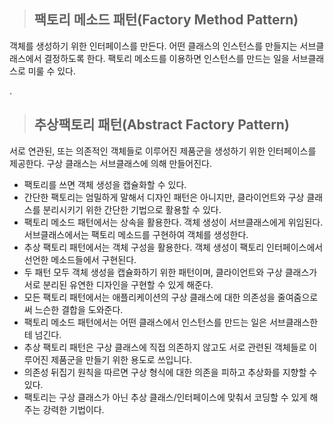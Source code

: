 > ## 팩토리 메소드 패턴(Factory Method Pattern)
객체를 생성하기 위한 인터페이스를 만든다. 어떤 클래스의 인스턴스를 만들지는 서브클래스에서 결정하도록 한다. 팩토리 메소드를 이용하면 인스턴스를 만드는 일을 서브클래스로 미룰 수 있다.

.
> ## 추상팩토리 패턴(Abstract Factory Pattern)
서로 연관된, 또는 의존적인 객체들로 이루어진 제품군을 생성하기 위한 인터페이스를 제공한다. 구상 클래스는 서브클래스에 의해 만들어진다.

+ 팩토리를 쓰면 객체 생성을 캡슐화할 수 있다.
+ 간단한 팩토리는 엄밀하게 말해서 디자인 패턴은 아니지만, 클라이언트와 구상 클래스를 분리시키기 위한 간단한 기법으로 활용할 수 있다.
+ 팩토리 메소드 패턴에서는 상속을 활용한다. 객체 생성이 서브클래스에게 위임된다. 서브클래스에서는 팩토리 메소드를 구현하여 객체를 생성한다.
+ 추상 팩토리 패턴에서는 객체 구성을 활용한다. 객체 생성이 팩토리 인터페이스에서 선언한 메소드들에서 구현된다.
+ 두 패턴 모두 객체 생성을 캡슐화하기 위한 패턴이며, 클라이언트와 구상 클래스가 서로 분리된 유연한 디자인을 구현할 수 있게 해준다.
+ 모든 팩토리 패턴에서는 애플리케이션의 구상 클래스에 대한 의존성을 줄여줌으로써 느슨한 결합을 도와준다.
+ 팩토리 메소드 패턴에서는 어떤 클래스에서 인스턴스를 만드는 일은 서브클래스한테 넘긴다.
+ 추상 팩토리 패턴은 구상 클래스에 직접 의존하지 않고도 서로 관련된 객체들로 이루어진 제품군을 만들기 위한 용도로 쓰입니다.
+ 의존성 뒤집기 원칙을 따르면 구상 형식에 대한 의존을 피하고 추상화를 지향할 수 있다.
+ 팩토리는 구상 클래스가 아닌 추상 클래스/인터페이스에 맞춰서 코딩할 수 있게 해주는 강력한 기법이다.

